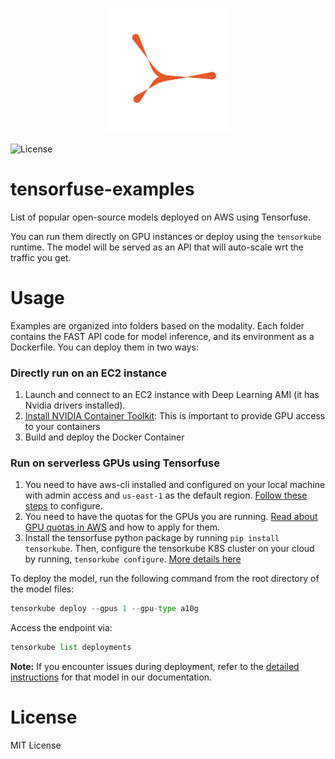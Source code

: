 <p align="center">
  <a href="https://tensorfuse.io/">
    <img src="assets/Logo_whitebg.png" alt="Logo" width="200"/>
  </a>
</p>


![License](https://img.shields.io/badge/License-MIT-blue.svg)

# tensorfuse-examples
List of popular open-source models deployed on AWS using Tensorfuse. 

You can run them directly on GPU instances or deploy using the `tensorkube` runtime. The model will be served as an API that will auto-scale wrt the traffic you get. 

# Usage

Examples are organized into folders based on the modality. Each folder contains the FAST API code for model inference, and its environment as a Dockerfile. You can deploy them in two ways:

### Directly run on an EC2 instance

1. Launch and connect to an EC2 instance with Deep Learning AMI (it has Nvidia drivers installed).
2. [Install NVIDIA Container Toolkit](https://docs.nvidia.com/datacenter/cloud-native/container-toolkit/latest/install-guide.html): This is important to provide GPU access to your containers
3. Build and deploy the Docker Container
   

### Run on serverless GPUs using Tensorfuse

1. You need to have aws-cli installed and configured on your local machine with admin access and `us-east-1` as the default region. [Follow these steps](https://docs.tensorfuse.io/guides/aws_cli) to configure. 
2. You need to have the quotas for the GPUs you are running. [Read about GPU quotas in AWS](https://tensorfuse.io/blog/increase-gpu-quota-on-aws-with-python-script) and how to apply for them.
3. Install the tensorfuse python package by running `pip install tensorkube`. Then, configure the tensorkube K8S cluster on your cloud by running, `tensorkube configure`. [More details here](https://docs.tensorfuse.io/getting_started_tensorkube)

To deploy the model, run the following command from the root directory of the model files:


```python
tensorkube deploy --gpus 1 --gpu-type a10g
```

Access the endpoint via:

```python
tensorkube list deployments
```

**Note:** If you encounter issues during deployment, refer to the [detailed instructions](https://docs.tensorfuse.io/introduction) for that model in our documentation.

# License
MIT License
